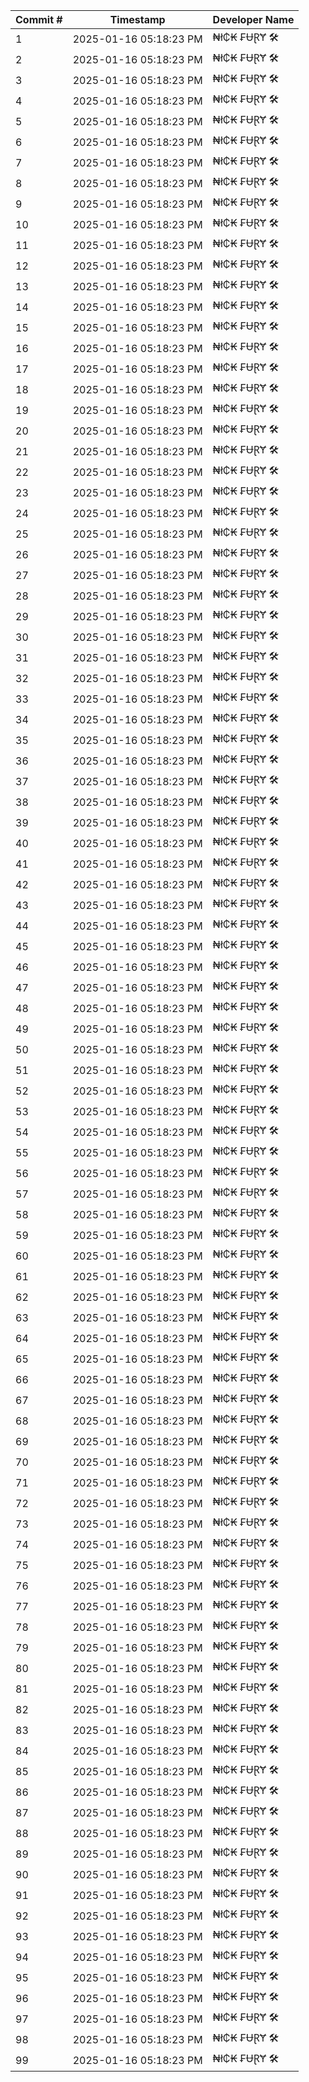 | Commit # | Timestamp           | Developer Name       |
|----------|---------------------|----------------------|
| 1        | 2025-01-16 05:18:23 PM | ₦ł₵₭ ₣ɄⱤɎ 🛠️        |
| 2        | 2025-01-16 05:18:23 PM | ₦ł₵₭ ₣ɄⱤɎ 🛠️        |
| 3        | 2025-01-16 05:18:23 PM | ₦ł₵₭ ₣ɄⱤɎ 🛠️        |
| 4        | 2025-01-16 05:18:23 PM | ₦ł₵₭ ₣ɄⱤɎ 🛠️        |
| 5        | 2025-01-16 05:18:23 PM | ₦ł₵₭ ₣ɄⱤɎ 🛠️        |
| 6        | 2025-01-16 05:18:23 PM | ₦ł₵₭ ₣ɄⱤɎ 🛠️        |
| 7        | 2025-01-16 05:18:23 PM | ₦ł₵₭ ₣ɄⱤɎ 🛠️        |
| 8        | 2025-01-16 05:18:23 PM | ₦ł₵₭ ₣ɄⱤɎ 🛠️        |
| 9        | 2025-01-16 05:18:23 PM | ₦ł₵₭ ₣ɄⱤɎ 🛠️        |
| 10       | 2025-01-16 05:18:23 PM | ₦ł₵₭ ₣ɄⱤɎ 🛠️        |
| 11       | 2025-01-16 05:18:23 PM | ₦ł₵₭ ₣ɄⱤɎ 🛠️        |
| 12       | 2025-01-16 05:18:23 PM | ₦ł₵₭ ₣ɄⱤɎ 🛠️        |
| 13       | 2025-01-16 05:18:23 PM | ₦ł₵₭ ₣ɄⱤɎ 🛠️        |
| 14       | 2025-01-16 05:18:23 PM | ₦ł₵₭ ₣ɄⱤɎ 🛠️        |
| 15       | 2025-01-16 05:18:23 PM | ₦ł₵₭ ₣ɄⱤɎ 🛠️        |
| 16       | 2025-01-16 05:18:23 PM | ₦ł₵₭ ₣ɄⱤɎ 🛠️        |
| 17       | 2025-01-16 05:18:23 PM | ₦ł₵₭ ₣ɄⱤɎ 🛠️        |
| 18       | 2025-01-16 05:18:23 PM | ₦ł₵₭ ₣ɄⱤɎ 🛠️        |
| 19       | 2025-01-16 05:18:23 PM | ₦ł₵₭ ₣ɄⱤɎ 🛠️        |
| 20       | 2025-01-16 05:18:23 PM | ₦ł₵₭ ₣ɄⱤɎ 🛠️        |
| 21       | 2025-01-16 05:18:23 PM | ₦ł₵₭ ₣ɄⱤɎ 🛠️        |
| 22       | 2025-01-16 05:18:23 PM | ₦ł₵₭ ₣ɄⱤɎ 🛠️        |
| 23       | 2025-01-16 05:18:23 PM | ₦ł₵₭ ₣ɄⱤɎ 🛠️        |
| 24       | 2025-01-16 05:18:23 PM | ₦ł₵₭ ₣ɄⱤɎ 🛠️        |
| 25       | 2025-01-16 05:18:23 PM | ₦ł₵₭ ₣ɄⱤɎ 🛠️        |
| 26       | 2025-01-16 05:18:23 PM | ₦ł₵₭ ₣ɄⱤɎ 🛠️        |
| 27       | 2025-01-16 05:18:23 PM | ₦ł₵₭ ₣ɄⱤɎ 🛠️        |
| 28       | 2025-01-16 05:18:23 PM | ₦ł₵₭ ₣ɄⱤɎ 🛠️        |
| 29       | 2025-01-16 05:18:23 PM | ₦ł₵₭ ₣ɄⱤɎ 🛠️        |
| 30       | 2025-01-16 05:18:23 PM | ₦ł₵₭ ₣ɄⱤɎ 🛠️        |
| 31       | 2025-01-16 05:18:23 PM | ₦ł₵₭ ₣ɄⱤɎ 🛠️        |
| 32       | 2025-01-16 05:18:23 PM | ₦ł₵₭ ₣ɄⱤɎ 🛠️        |
| 33       | 2025-01-16 05:18:23 PM | ₦ł₵₭ ₣ɄⱤɎ 🛠️        |
| 34       | 2025-01-16 05:18:23 PM | ₦ł₵₭ ₣ɄⱤɎ 🛠️        |
| 35       | 2025-01-16 05:18:23 PM | ₦ł₵₭ ₣ɄⱤɎ 🛠️        |
| 36       | 2025-01-16 05:18:23 PM | ₦ł₵₭ ₣ɄⱤɎ 🛠️        |
| 37       | 2025-01-16 05:18:23 PM | ₦ł₵₭ ₣ɄⱤɎ 🛠️        |
| 38       | 2025-01-16 05:18:23 PM | ₦ł₵₭ ₣ɄⱤɎ 🛠️        |
| 39       | 2025-01-16 05:18:23 PM | ₦ł₵₭ ₣ɄⱤɎ 🛠️        |
| 40       | 2025-01-16 05:18:23 PM | ₦ł₵₭ ₣ɄⱤɎ 🛠️        |
| 41       | 2025-01-16 05:18:23 PM | ₦ł₵₭ ₣ɄⱤɎ 🛠️        |
| 42       | 2025-01-16 05:18:23 PM | ₦ł₵₭ ₣ɄⱤɎ 🛠️        |
| 43       | 2025-01-16 05:18:23 PM | ₦ł₵₭ ₣ɄⱤɎ 🛠️        |
| 44       | 2025-01-16 05:18:23 PM | ₦ł₵₭ ₣ɄⱤɎ 🛠️        |
| 45       | 2025-01-16 05:18:23 PM | ₦ł₵₭ ₣ɄⱤɎ 🛠️        |
| 46       | 2025-01-16 05:18:23 PM | ₦ł₵₭ ₣ɄⱤɎ 🛠️        |
| 47       | 2025-01-16 05:18:23 PM | ₦ł₵₭ ₣ɄⱤɎ 🛠️        |
| 48       | 2025-01-16 05:18:23 PM | ₦ł₵₭ ₣ɄⱤɎ 🛠️        |
| 49       | 2025-01-16 05:18:23 PM | ₦ł₵₭ ₣ɄⱤɎ 🛠️        |
| 50       | 2025-01-16 05:18:23 PM | ₦ł₵₭ ₣ɄⱤɎ 🛠️        |
| 51       | 2025-01-16 05:18:23 PM | ₦ł₵₭ ₣ɄⱤɎ 🛠️        |
| 52       | 2025-01-16 05:18:23 PM | ₦ł₵₭ ₣ɄⱤɎ 🛠️        |
| 53       | 2025-01-16 05:18:23 PM | ₦ł₵₭ ₣ɄⱤɎ 🛠️        |
| 54       | 2025-01-16 05:18:23 PM | ₦ł₵₭ ₣ɄⱤɎ 🛠️        |
| 55       | 2025-01-16 05:18:23 PM | ₦ł₵₭ ₣ɄⱤɎ 🛠️        |
| 56       | 2025-01-16 05:18:23 PM | ₦ł₵₭ ₣ɄⱤɎ 🛠️        |
| 57       | 2025-01-16 05:18:23 PM | ₦ł₵₭ ₣ɄⱤɎ 🛠️        |
| 58       | 2025-01-16 05:18:23 PM | ₦ł₵₭ ₣ɄⱤɎ 🛠️        |
| 59       | 2025-01-16 05:18:23 PM | ₦ł₵₭ ₣ɄⱤɎ 🛠️        |
| 60       | 2025-01-16 05:18:23 PM | ₦ł₵₭ ₣ɄⱤɎ 🛠️        |
| 61       | 2025-01-16 05:18:23 PM | ₦ł₵₭ ₣ɄⱤɎ 🛠️        |
| 62       | 2025-01-16 05:18:23 PM | ₦ł₵₭ ₣ɄⱤɎ 🛠️        |
| 63       | 2025-01-16 05:18:23 PM | ₦ł₵₭ ₣ɄⱤɎ 🛠️        |
| 64       | 2025-01-16 05:18:23 PM | ₦ł₵₭ ₣ɄⱤɎ 🛠️        |
| 65       | 2025-01-16 05:18:23 PM | ₦ł₵₭ ₣ɄⱤɎ 🛠️        |
| 66       | 2025-01-16 05:18:23 PM | ₦ł₵₭ ₣ɄⱤɎ 🛠️        |
| 67       | 2025-01-16 05:18:23 PM | ₦ł₵₭ ₣ɄⱤɎ 🛠️        |
| 68       | 2025-01-16 05:18:23 PM | ₦ł₵₭ ₣ɄⱤɎ 🛠️        |
| 69       | 2025-01-16 05:18:23 PM | ₦ł₵₭ ₣ɄⱤɎ 🛠️        |
| 70       | 2025-01-16 05:18:23 PM | ₦ł₵₭ ₣ɄⱤɎ 🛠️        |
| 71       | 2025-01-16 05:18:23 PM | ₦ł₵₭ ₣ɄⱤɎ 🛠️        |
| 72       | 2025-01-16 05:18:23 PM | ₦ł₵₭ ₣ɄⱤɎ 🛠️        |
| 73       | 2025-01-16 05:18:23 PM | ₦ł₵₭ ₣ɄⱤɎ 🛠️        |
| 74       | 2025-01-16 05:18:23 PM | ₦ł₵₭ ₣ɄⱤɎ 🛠️        |
| 75       | 2025-01-16 05:18:23 PM | ₦ł₵₭ ₣ɄⱤɎ 🛠️        |
| 76       | 2025-01-16 05:18:23 PM | ₦ł₵₭ ₣ɄⱤɎ 🛠️        |
| 77       | 2025-01-16 05:18:23 PM | ₦ł₵₭ ₣ɄⱤɎ 🛠️        |
| 78       | 2025-01-16 05:18:23 PM | ₦ł₵₭ ₣ɄⱤɎ 🛠️        |
| 79       | 2025-01-16 05:18:23 PM | ₦ł₵₭ ₣ɄⱤɎ 🛠️        |
| 80       | 2025-01-16 05:18:23 PM | ₦ł₵₭ ₣ɄⱤɎ 🛠️        |
| 81       | 2025-01-16 05:18:23 PM | ₦ł₵₭ ₣ɄⱤɎ 🛠️        |
| 82       | 2025-01-16 05:18:23 PM | ₦ł₵₭ ₣ɄⱤɎ 🛠️        |
| 83       | 2025-01-16 05:18:23 PM | ₦ł₵₭ ₣ɄⱤɎ 🛠️        |
| 84       | 2025-01-16 05:18:23 PM | ₦ł₵₭ ₣ɄⱤɎ 🛠️        |
| 85       | 2025-01-16 05:18:23 PM | ₦ł₵₭ ₣ɄⱤɎ 🛠️        |
| 86       | 2025-01-16 05:18:23 PM | ₦ł₵₭ ₣ɄⱤɎ 🛠️        |
| 87       | 2025-01-16 05:18:23 PM | ₦ł₵₭ ₣ɄⱤɎ 🛠️        |
| 88       | 2025-01-16 05:18:23 PM | ₦ł₵₭ ₣ɄⱤɎ 🛠️        |
| 89       | 2025-01-16 05:18:23 PM | ₦ł₵₭ ₣ɄⱤɎ 🛠️        |
| 90       | 2025-01-16 05:18:23 PM | ₦ł₵₭ ₣ɄⱤɎ 🛠️        |
| 91       | 2025-01-16 05:18:23 PM | ₦ł₵₭ ₣ɄⱤɎ 🛠️        |
| 92       | 2025-01-16 05:18:23 PM | ₦ł₵₭ ₣ɄⱤɎ 🛠️        |
| 93       | 2025-01-16 05:18:23 PM | ₦ł₵₭ ₣ɄⱤɎ 🛠️        |
| 94       | 2025-01-16 05:18:23 PM | ₦ł₵₭ ₣ɄⱤɎ 🛠️        |
| 95       | 2025-01-16 05:18:23 PM | ₦ł₵₭ ₣ɄⱤɎ 🛠️        |
| 96       | 2025-01-16 05:18:23 PM | ₦ł₵₭ ₣ɄⱤɎ 🛠️        |
| 97       | 2025-01-16 05:18:23 PM | ₦ł₵₭ ₣ɄⱤɎ 🛠️        |
| 98       | 2025-01-16 05:18:23 PM | ₦ł₵₭ ₣ɄⱤɎ 🛠️        |
| 99       | 2025-01-16 05:18:23 PM | ₦ł₵₭ ₣ɄⱤɎ 🛠️        |
